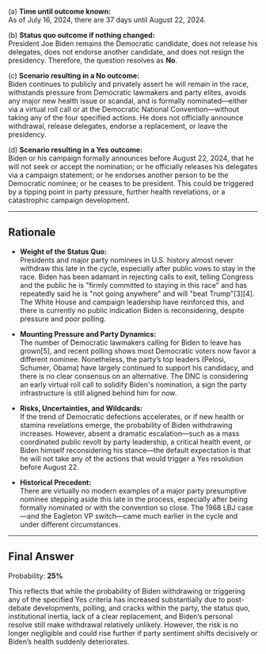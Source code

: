 (a) **Time until outcome known:**  
As of July 16, 2024, there are 37 days until August 22, 2024.

(b) **Status quo outcome if nothing changed:**  
President Joe Biden remains the Democratic candidate, does not release his delegates, does not endorse another candidate, and does not resign the presidency. Therefore, the question resolves as **No**.

(c) **Scenario resulting in a No outcome:**  
Biden continues to publicly and privately assert he will remain in the race, withstands pressure from Democratic lawmakers and party elites, avoids any major new health issue or scandal, and is formally nominated—either via a virtual roll call or at the Democratic National Convention—without taking any of the four specified actions. He does not officially announce withdrawal, release delegates, endorse a replacement, or leave the presidency.

(d) **Scenario resulting in a Yes outcome:**  
Biden or his campaign formally announces before August 22, 2024, that he will not seek or accept the nomination; or he officially releases his delegates via a campaign statement; or he endorses another person to be the Democratic nominee; or he ceases to be president. This could be triggered by a tipping point in party pressure, further health revelations, or a catastrophic campaign development.

---

## Rationale

- **Weight of the Status Quo:**  
Presidents and major party nominees in U.S. history almost never withdraw this late in the cycle, especially after public vows to stay in the race. Biden has been adamant in rejecting calls to exit, telling Congress and the public he is "firmly committed to staying in this race" and has repeatedly said he is "not going anywhere" and will "beat Trump"[3][4]. The White House and campaign leadership have reinforced this, and there is currently no public indication Biden is reconsidering, despite pressure and poor polling.

- **Mounting Pressure and Party Dynamics:**  
The number of Democratic lawmakers calling for Biden to leave has grown[5], and recent polling shows most Democratic voters now favor a different nominee. Nonetheless, the party’s top leaders (Pelosi, Schumer, Obama) have largely continued to support his candidacy, and there is no clear consensus on an alternative. The DNC is considering an early virtual roll call to solidify Biden's nomination, a sign the party infrastructure is still aligned behind him for now.

- **Risks, Uncertainties, and Wildcards:**  
If the trend of Democratic defections accelerates, or if new health or stamina revelations emerge, the probability of Biden withdrawing increases. However, absent a dramatic escalation—such as a mass coordinated public revolt by party leadership, a critical health event, or Biden himself reconsidering his stance—the default expectation is that he will not take any of the actions that would trigger a Yes resolution before August 22.

- **Historical Precedent:**  
There are virtually no modern examples of a major party presumptive nominee stepping aside this late in the process, especially after being formally nominated or with the convention so close. The 1968 LBJ case—and the Eagleton VP switch—came much earlier in the cycle and under different circumstances.

---

## Final Answer

Probability: **25%**

This reflects that while the probability of Biden withdrawing or triggering any of the specified Yes criteria has increased substantially due to post-debate developments, polling, and cracks within the party, the status quo, institutional inertia, lack of a clear replacement, and Biden’s personal resolve still make withdrawal relatively unlikely. However, the risk is no longer negligible and could rise further if party sentiment shifts decisively or Biden’s health suddenly deteriorates.